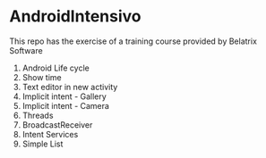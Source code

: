 # AndroidIntensivo
This repo has the exercise of a training course provided by Belatrix Software
1. Android Life cycle
2. Show time
3. Text editor in new activity
4. Implicit intent - Gallery
5. Implicit intent - Camera
6. Threads
7. BroadcastReceiver
8. Intent Services
9. Simple List